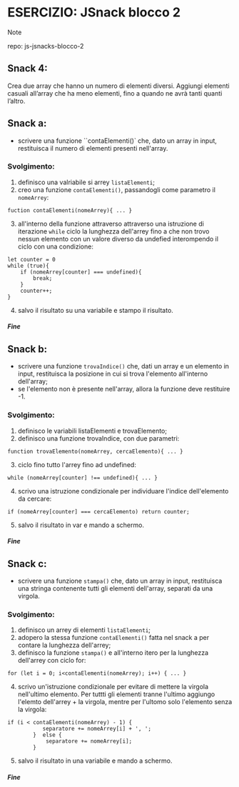 # ESERCIZIO: JSnack blocco 2

> [!NOTE]
>
> repo: js-jsnacks-blocco-2

## Snack 4:

Crea due array che hanno un numero di elementi diversi.
Aggiungi elementi casuali all’array che ha meno elementi,
fino a quando ne avrà tanti quanti l’altro.

## Snack a:
- scrivere una funzione ``contaElementi()` che, dato un array in input, restituisca il numero di elementi presenti nell'array.

### Svolgimento:
1. definisco una valriabile si arrey `listaElementi`;
2. creo una funzione `contaElementi()`, passandogli come parametro il `nomeArrey`:
```
fuction contaElementi(nomeArrey){ ... }
```
3. all'interno della funzione attraverso attraverso una istruzione di iterazione `while` ciclo la lunghezza dell'arrey fino a che non trovo nessun elemento con un valore diverso da undefied interompendo il ciclo con una condizione:
```
let counter = 0
while (true){
    if (nomeArrey[counter] === undefined){ 
        break;
    }
    counter++;
}
```
4. salvo il risultato su una variabile e stampo il risultato.

##### Fine

## Snack b:
- scrivere una funzione `trovaIndice()` che, dati un array e un elemento in input, restituisca la posizione in cui si trova l'elemento all'interno dell'array; 
- se l'elemento non è presente nell'array, allora la funzione deve restituire -1.

### Svolgimento:
1. definisco le variabili listaElementi e trovaElemento;
2. definisco una funzione trovaIndice, con due parametri:
```
function trovaElemento(nomeArrey, cercaElemento){ ... }
```
3. ciclo fino tutto l'arrey fino ad undefined:
```
while (nomeArrey[counter] !== undefined){ ... }
```
4. scrivo una istruzione condizionale per individuare l'indice dell'elemento da cercare:
```
if (nomeArrey[counter] === cercaElemento) return counter;
```
5. salvo il risultato in var e mando a schermo.

##### Fine

## Snack c:
- scrivere una funzione `stampa()` che, dato un array in input, restituisca una stringa contenente tutti gli elementi dell'array, separati da una virgola.

### Svolgimento:
1. definisco un arrey di elementi `listaElementi`;
2. adopero la stessa funzione `contaElementi()` fatta nel snack a per contare la lunghezza dell'arrey;
3. definisco la funzione `stampa()` e all'interno itero per la lunghezza dell'arrey con ciclo for:
```
for (let i = 0; i<contaElementi(nomeArrey); i++) { ... }
```
4. scrivo un'istruzione condizionale per evitare di mettere la virgola nell'ultimo elemento.
Per tuttti gli elementi tranne l'ultimo aggiungo l'elemto dell'arrey + la virgola, mentre per l'ultomo solo l'elemento senza la virgola:
```
if (i < contaElementi(nomeArrey) - 1) {
           separatore += nomeArrey[i] + ', ';
        }  else {
            separatore += nomeArrey[i];
        }
```
5. salvo il risultato in una variabile e mando a schermo.

##### Fine